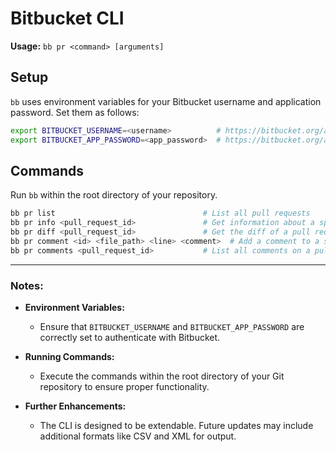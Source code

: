 # Bitbucket CLI

**Usage:** `bb pr <command> [arguments]`

## Setup

`bb` uses environment variables for your Bitbucket username and application password. Set them as follows:

```sh
export BITBUCKET_USERNAME=<username>          # https://bitbucket.org/account/settings/
export BITBUCKET_APP_PASSWORD=<app_password>  # https://bitbucket.org/account/settings/app-passwords/
```

## Commands

Run `bb` within the root directory of your repository.

```sh
bb pr list                                 # List all pull requests
bb pr info <pull_request_id>               # Get information about a specific pull request
bb pr diff <pull_request_id>               # Get the diff of a pull request
bb pr comment <id> <file_path> <line> <comment>  # Add a comment to a specific line
bb pr comments <pull_request_id>           # List all comments on a pull request
```

---

### **Notes:**

- **Environment Variables:**
  - Ensure that `BITBUCKET_USERNAME` and `BITBUCKET_APP_PASSWORD` are correctly set to authenticate with Bitbucket.
  
- **Running Commands:**
  - Execute the commands within the root directory of your Git repository to ensure proper functionality.

- **Further Enhancements:**
  - The CLI is designed to be extendable. Future updates may include additional formats like CSV and XML for output.

